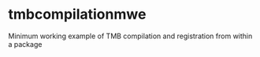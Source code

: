 # tmbcompilationmwe
Minimum working example of TMB compilation and registration from within a package
